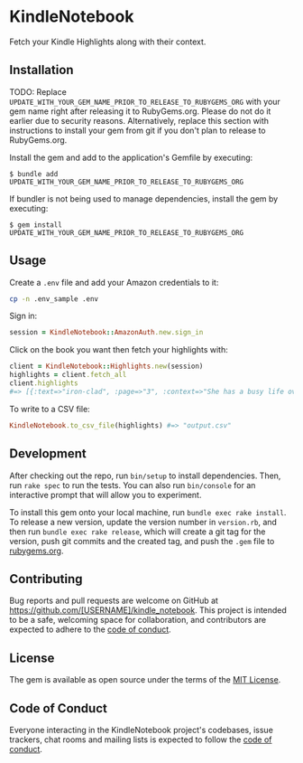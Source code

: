 # KindleNotebook

Fetch your Kindle Highlights along with their context.

## Installation

TODO: Replace `UPDATE_WITH_YOUR_GEM_NAME_PRIOR_TO_RELEASE_TO_RUBYGEMS_ORG` with your gem name right after releasing it to RubyGems.org. Please do not do it earlier due to security reasons. Alternatively, replace this section with instructions to install your gem from git if you don't plan to release to RubyGems.org.

Install the gem and add to the application's Gemfile by executing:

    $ bundle add UPDATE_WITH_YOUR_GEM_NAME_PRIOR_TO_RELEASE_TO_RUBYGEMS_ORG

If bundler is not being used to manage dependencies, install the gem by executing:

    $ gem install UPDATE_WITH_YOUR_GEM_NAME_PRIOR_TO_RELEASE_TO_RUBYGEMS_ORG

## Usage

Create a `.env` file and add your Amazon credentials to it:
```sh
cp -n .env_sample .env
```

Sign in:
```rb
session = KindleNotebook::AmazonAuth.new.sign_in
```

Click on the book you want then fetch your highlights with:
```rb
client = KindleNotebook::Highlights.new(session)
highlights = client.fetch_all
client.highlights
#=> [{:text=>"iron-clad", :page=>"3", :context=>"She has a busy life over which she maintains iron-clad control."},...
```

To write to a CSV file:
```rb
KindleNotebook.to_csv_file(highlights) #=> "output.csv"
```

## Development

After checking out the repo, run `bin/setup` to install dependencies. Then, run `rake spec` to run the tests. You can also run `bin/console` for an interactive prompt that will allow you to experiment.

To install this gem onto your local machine, run `bundle exec rake install`. To release a new version, update the version number in `version.rb`, and then run `bundle exec rake release`, which will create a git tag for the version, push git commits and the created tag, and push the `.gem` file to [rubygems.org](https://rubygems.org).

## Contributing

Bug reports and pull requests are welcome on GitHub at https://github.com/[USERNAME]/kindle_notebook. This project is intended to be a safe, welcoming space for collaboration, and contributors are expected to adhere to the [code of conduct](https://github.com/[USERNAME]/kindle_notebook/blob/master/CODE_OF_CONDUCT.md).

## License

The gem is available as open source under the terms of the [MIT License](https://opensource.org/licenses/MIT).

## Code of Conduct

Everyone interacting in the KindleNotebook project's codebases, issue trackers, chat rooms and mailing lists is expected to follow the [code of conduct](https://github.com/[USERNAME]/kindle_notebook/blob/master/CODE_OF_CONDUCT.md).
